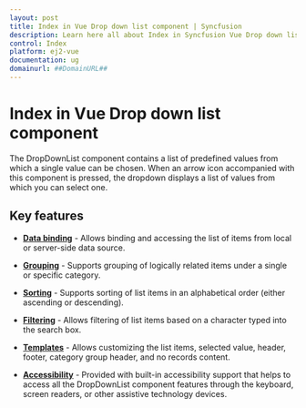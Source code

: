 ```yaml
---
layout: post
title: Index in Vue Drop down list component | Syncfusion
description: Learn here all about Index in Syncfusion Vue Drop down list component of Syncfusion Essential JS 2 and more.
control: Index 
platform: ej2-vue
documentation: ug
domainurl: ##DomainURL##
---
```


# Index in Vue Drop down list component

The DropDownList component contains a list of predefined values from which a single value can be chosen. When an arrow icon accompanied with this component is pressed, the dropdown displays a list of values from which you can select one.

## Key features

* **[Data binding](./data-binding)** - Allows binding and accessing the list of items from local or server-side data source.

* **[Grouping](./grouping)** -  Supports grouping of logically related items under a single or specific category.

* **[Sorting](https://ej2.syncfusion.com/vue/documentation/api/drop-down-list/#sortorder)** - Supports sorting of list items in an alphabetical order (either ascending or descending).

* **[Filtering](./filtering)** - Allows filtering of list items based on a character typed into the search box.

* **[Templates](./templates)** - Allows customizing the list items, selected value, header, footer, category group header, and no records content.

* **[Accessibility](./accessibility)** - Provided with built-in accessibility support that helps to access all the DropDownList component features through the keyboard, screen readers, or other assistive technology devices.
